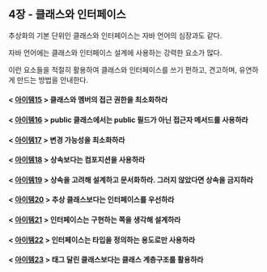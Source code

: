 ## 4장 - 클래스와 인터페이스

추상화의 기본 단위인 클래스와 인터페이스는 자바 언어의 심장과도 같다.

자바 언어에는 클래스와 인터페이스 설계에 사용하는 강력한 요소가 많다.

이런 요소들을 적절히 활용하여 클래스와 인터페이스를 쓰기 편하고, 견고하며, 유연하게 만드는 방법을 안내한다.

#### < [아이템15](https://github.com/ziippy/EffectiveJava/tree/master/src/chapter4/item15) > 클래스와 멤버의 접근 권한을 최소화하라

#### < [아이템16](https://github.com/ziippy/EffectiveJava/tree/master/src/chapter4/item16) > public 클래스에서는 public 필드가 아닌 접근자 메서드를 사용하라

#### < [아이템17](https://github.com/ziippy/EffectiveJava/tree/master/src/chapter4/item17) > 변경 가능성을 최소화하라

#### < [아이템18](https://github.com/ziippy/EffectiveJava/tree/master/src/chapter4/item18) > 상속보다는 컴포지션을 사용하라

#### < [아이템19](https://github.com/ziippy/EffectiveJava/tree/master/src/chapter4/item19) > 상속을 고려해 설계하고 문서화하라. 그러지 않았다면 상속을 금지하라

#### < [아이템20](https://github.com/ziippy/EffectiveJava/tree/master/src/chapter4/item20) > 추상 클래스보다는 인터페이스를 우선하라

#### < [아이템21](https://github.com/ziippy/EffectiveJava/tree/master/src/chapter4/item21) > 인터페이스는 구현하는 쪽을 생각해 설계하라

#### < [아이템22](https://github.com/ziippy/EffectiveJava/tree/master/src/chapter4/item22) > 인터페이스는 타입을 정의하는 용도로만 사용하라

#### < [아이템23](https://github.com/ziippy/EffectiveJava/tree/master/src/chapter4/item23) > 태그 달린 클래스보다는 클래스 계층구조를 활용하라

